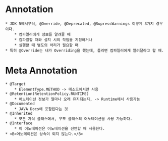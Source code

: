 # Annotation
    * JDK 5에서부터, @Override, @Deprecated, @SupressWarnings 이렇게 3가지 경우이다.
        * 컴파일러에게 정보를 알려줄 때
        * 컴파일할 때와 설치 시의 작업을 지정하거나
        * 실행할 때 별도의 처리가 필요할 때
    * 특히 @Override는 내가 Overriding을 했는데, 틀리면 컴파일러에게 알려달라고 할 때.

# Meta Annotation
    * @Target
        * ElementType.METHOD -> 메소드에서만 사용
    * @Retention(RetentionPolicy.RUNTIME)
        * 어노테이션 정보가 얼마나 오래 유지되는지, -> Runtime에서 사용가능
    * @Documented
        * JAVA Docs에 포함된다는 것
    * @Inherited
        * 모든 자식 클래스에서, 부모 클래스의 어노테이션을 사용 가능하다.
    * @Interface
        * 이 어노테이션은 어노테이션을 선언할 때 사용한다.
    * <B>어노테이션은 상속이 되지 않는다.</B>